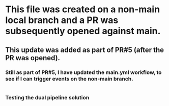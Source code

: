 # This file was created on a non-main local branch and a PR was subsequently opened against main.
## This update was added as part of PR#5 (after the PR was opened).
### Still as part of PR#5, I have updated the main.yml workflow, to see if I can trigger events on the non-main branch.

#

### Testing the dual pipeline solution
